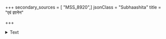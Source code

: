 +++
secondary_sources = [ "MSS_8920",]
jsonClass = "Subhaashita"
title = "एवं ज्ञानेन"

+++

<details><summary>Text</summary>

एवं ज्ञानेन हीनं यत् कर्मान्धेन समं स्मृतम्।  
मार्गो वा मार्गलक्ष्यं वा नैव तस्य प्रतीयते॥
</details>
